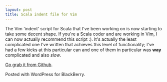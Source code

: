 ```yaml
---
layout: post
title: Scala indent file for Vim
---
```

The Vim 'indent' script for Scala that I've been working on is now starting to take some decent shape. If you're a Scala coder and are working in Vim, I can now actually recommend this script :). It's actually the least complicated one I've written that achieves this level of functionality; I've had a few kicks at this particular can and one of them in particular was **way** complicated and also *slow*.

[Go grab it from Github](http://github.com/ewiplayer/vim-scala).

Posted with WordPress for BlackBerry.
